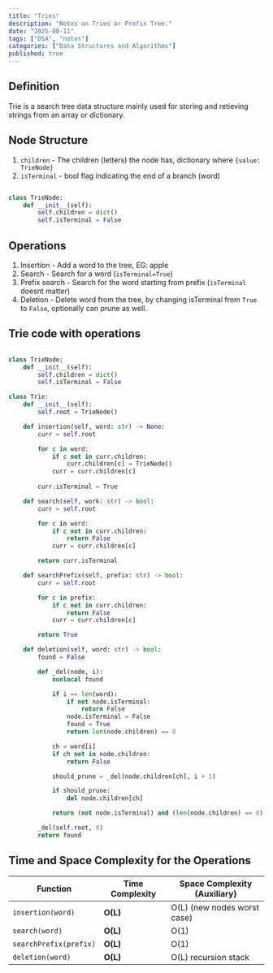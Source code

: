 ```yaml
---
title: "Tries"
description: "Notes on Tries or Prefix Tree."
date: "2025-08-11"
tags: ["DSA", "notes"] 
categories: ["Data Structures and Algorithms"]
published: true
---
```


## Definition 

Trie is a search tree data structure mainly used for storing and retieving strings from an array or dictionary.

## Node Structure

1. `children` - The children (letters) the node has, dictionary where `{value: TrieNode}` 
2. `isTerminal` - bool flag indicating the end of a branch (word)

```python

class TrieNode:
    def __init__(self):
        self.children = dict()
        self.isTerminal = False
```

## Operations

1. Insertion - Add a word to the tree, EG: apple
2. Search - Search for a word (`isTerminal=True`)
3. Prefix search - Search for the word starting from prefix (`isTerminal` doesnt matter)
4. Deletion - Delete word from the tree, by changing isTerminal from `True` to `False`, optionally can prune as well.

## Trie code with operations
```python

class TrieNode:
    def __init__(self):
        self.children = dict()
        self.isTerminal = False

class Trie:
    def __init__(self):
        self.root = TrieNode()

    def insertion(self, word: str) -> None:
        curr = self.root

        for c in word:
            if c not in curr.children:
                curr.children[c] = TrieNode()
            curr = curr.children[c]
        
        curr.isTerminal = True

    def search(self, work: str) -> bool:
        curr = self.root

        for c in word:
            if c not in curr.children:
                return False
            curr = curr.children[c]

        return curr.isTerminal

    def searchPrefix(self, prefix: str) -> bool:
        curr = self.root

        for c in prefix:
            if c not in curr.children:
                return False
            curr = curr.children[c]

        return True

    def deletion(self, word: str) -> bool:
        found = False

        def _del(node, i):
            nonlocal found

            if i == len(word):
                if not node.isTerminal:
                    return False
                node.isTerminal = False
                found = True
                return len(node.children) == 0

            ch = word[i]
            if ch not in node.children:
                return False

            should_prune = _del(node.children[ch], i + 1)

            if should_prune:
                del node.children[ch]

            return (not node.isTerminal) and (len(node.children) == 0)

        _del(self.root, 0)
        return found

```

## Time and Space Complexity for the Operations

| Function               | Time Complexity | Space Complexity (Auxiliary) |
| ---------------------- | --------------- | ---------------------------- |
| `insertion(word)`      | **O(L)**        | O(L) (new nodes worst case)  |
| `search(word)`         | **O(L)**        | O(1)                         |
| `searchPrefix(prefix)` | **O(L)**        | O(1)                         |
| `deletion(word)`       | **O(L)**        | O(L) recursion stack         |




